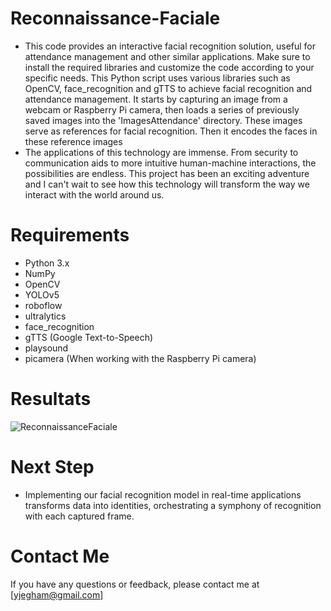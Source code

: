 # Reconnaissance-Faciale
* This code provides an interactive facial recognition solution, useful for attendance management and other similar applications. Make sure to install the required libraries and customize the code according to your specific needs. This Python script uses various libraries such as OpenCV, face_recognition and gTTS to achieve facial recognition and attendance management. It starts by capturing an image from a webcam or Raspberry Pi camera, then loads a series of previously saved images into the 'ImagesAttendance' directory. These images serve as references for facial recognition. Then it encodes the faces in these reference images
* The applications of this technology are immense. From security to communication aids to more intuitive human-machine interactions, the possibilities are endless. This project has been an exciting adventure and I can't wait to see how this technology will transform the way we interact with the world around us.
  
# Requirements
* Python 3.x
* NumPy
* OpenCV
* YOLOv5
* roboflow
* ultralytics
* face_recognition
* gTTS (Google Text-to-Speech)
* playsound
* picamera (When working with the Raspberry Pi camera)
  
# Resultats

![ReconnaissanceFaciale](https://github.com/Yassine-Jegham/Reconnaissance-Faciale/assets/116890996/4943d434-b2b7-42b2-a826-0f096a91b7ae)

# Next Step 
* Implementing our facial recognition model in real-time applications transforms data into identities, orchestrating a symphony of recognition with each captured frame.

# Contact Me
If you have any questions or feedback, please contact me at [yjegham@gmail.com]

